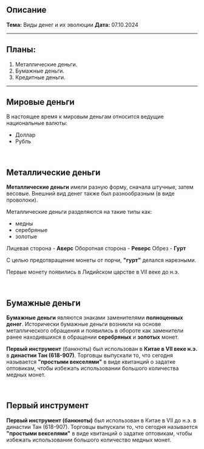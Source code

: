 ## Описание

**Тема:** Виды денег и их эволюции
**Дата:** 07.10.2024

---

## Планы:

1. Металлические деньги.
2. Бумажные деньги.
3. Кредитные деньги.

---

## Мировые деньги

В настоящее время к мировым деньгам относится ведущие национальные валюты:
- Доллар
- Рубль

<br>

## Металлические деньги

**Металлические деньги** имели разную форму, сначала штучные, затем весовые. Внешний вид денег также был разнообразным (в виде проволоки). 

Металлические деньги разделяются на такие типы как:
- медны
- серебряные
- золотые

Лицевая сторона - **Аверс**
Оборотная сторона - **Реверс**
Обрез - **Гурт**

С целью предотвращение монеты от порчи, **"гурт"** делался нарезными.

Первые монету появились в Лидийском царстве в VII веке до н.э.

<br>

## Бумажные деньги

**Бумажные деньги** являются знаками заменителями **полноценных денег**. Исторически бумажные деньги возникли на основе металлического обращения и появились в обороте как заменители ранее находившихся в обращении **серебряных** и **золотых** монет.

**Первый инструмент** (банкноты) был использован в **Китае в VII веке н.э.** в **династии Тан (618-907)**. Торговцы выпускали то, что сегодня называется **"простыми векселями"** в виде квитанций о задатке оптовикам, чтобы избежать использовании большого количества медных монет.

<br>

## Первый инструмент

**Первый инструмент (банкноты)** был использован в Китае в VII до н.э. в династии Тан (618-907). Торговцы выпускали то, что сегодня называется **"простыми векселями"** в виде квитанций о задатке оптовикам, чтобы избежать использовании большого количество медных монет.
